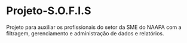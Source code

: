 # Projeto-S.O.F.I.S
Projeto para auxiliar os profissionais do setor da SME do NAAPA com a filtragem, gerenciamento e administração de dados e relatórios.
